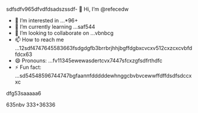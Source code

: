sdfsdfv965dfvdfdsadszssdf- 👋 Hi, I’m @refecedw
- 👀 I’m interested in ...*96+
- 🌱 I’m currently learning ...saf544
- 💞️ I’m looking to collaborate on ...vbnbcg
- 📫 How to reach me ...12sdf4747645583663fsdgdgfb3brrbrjhhjbgffdgbxcvcxv512cxzcxcvbfdfdcx63
- 😄 Pronouns: ...fv11345ewewasdertcvx7447sfcxzgfsdfrthdfc
- ⚡ Fun fact: ...sd54548596744747bgfааппfdddddewhnggcbvbvcewwffdffdsdfsdccxxc
<!---545450522iki632xz
refeced/refeced is a ✨ special ✨ repositorasdy because its `README.md` fer(this file) appears54on your GitHub prof2522vbile.12cvbbv3545
You can click the Preview link to take a look at your chsdfanges.fgxvcfghbgfhtrgfcvrgedf
--->dfg53saaaaa6

635nbv
333+36336
